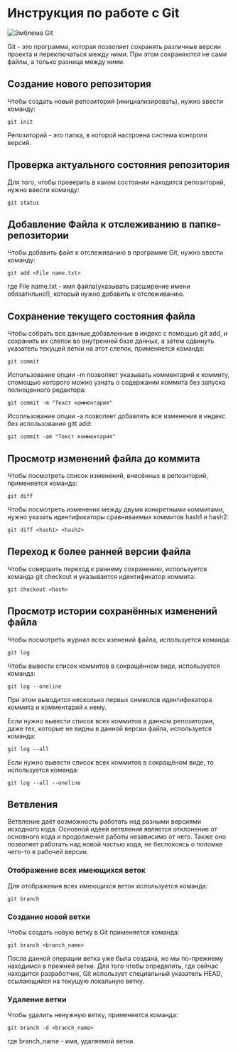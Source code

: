 # Инструкция по работе с Git

![Эмблема Git](Git.png)

Git - это программа, которая позволяет сохранять различные версии проекта и переключаться между ними. При этом сохраняются не сами файлы, а только разница между ними.

## Создание нового репозитория

Чтобы создать новый репозиторий (инициализировать), нужно ввести команду:

    git init

Репозиторий - это папка, в которой настроена система контроля версий.

## Проверка актуального состояния репозитория

Для того, чтобы проверить в каком состоянии находится репозиторий, нужно ввести команду:

    git status

## Добавление Файла к отслеживанию в папке-репозитории

Чтобы добавить файл к отслеживанию в программе Git, нужно ввести команду:

    git add <File name.txt>

где File name.txt - имя файла(указывать расширение имени обязатнльно!), который нужно добавить к отслеживанию.

## Сохранение текущего состояния файла

Чтобы собрать все данные,добавленные в индекс с помощью git add, и сохранить их слепок во внутренней базе данных, а затем сдвинуть указатель текущей ветки на этот слепок, применяется команда:

    git commit

Использование опции -m позволяет указывать комментарий к коммиту, спомощью которого можно узнать о содержании коммита без запуска полноценного редактора:

    git commit -m "Текст комментария"

Исопльзование опции -a позволяет добавлять все изменения в индекс без использования gitt add:

    git commit -am "Текст комментария"

## Просмотр изменений файла до коммита

Чтобы посмотреть список изменений, внесённых в репозиторий, применяется команда:

    git diff

Чтобы посмотреть изменения между двумя конкретными коммитами, нужно указать идентификаторы сравниваемых коммитов hash1 и hash2:

    git diff <hash1> <hash2>

## Переход к более ранней версии файла

Чтобы совершить переход к раннему сохранению, используется команда git checkout и указывается идентификатор коммита:

    git checkout <hash>

## Просмотр истории сохранённых изменений файла

Чтобы посмотреть журнал всех изенений файла, используется команда:

    git log

Чтобы вывести список коммитов в сокращённом виде, используется команда:

    git log --oneline

При этом выводится несколько первых символов идентификатора коммита и комментарий к нему.

Если нужно вывести список всех коммитов в данном репозитории, даже тех, которые не видны в данной версии файла, используется команда:

    git log --all

Если нужно вывести список всех коммитов в сокращёном виде, то используется команда:

    git log --all --oneline

## Ветвления

Ветвление даёт возможность работать над разными версиями исходного кода. Основной идеей ветвления является отклонение от основного кода и продолжение работы независимо от него. Также оно позволяет работать над новой частью  кода, не беспокоясь о поломке чего-то в рабочей версии.

### Отображение всех имеющихся веток
Для отображения всех имеющихся веток используется команда:

    git branch

### Создание новой ветки
Чтобы создать новую ветку в Git применяется команда:

    git branch <branch_name>

После данной операции ветка уже была создана, но мы по-прежнему находимся в прежней ветке. Для того чтобы определить, где сейчас находится разработчик, Git использует специальный указатель HEAD, ссылающийся на текущую локальную ветку.

### Удаление ветки
Чтобы удалить ненужную ветку, применяется команда:

    git branch -d <branch_name>

где branch_name - имя, удаляемой ветки.

